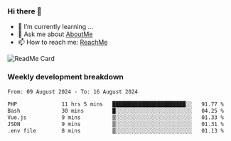 ### Hi there 👋

- 🌱 I’m currently learning ...
- 💬 Ask me about [AboutMe](https://www.itzcy.com/about)
- 📫 How to reach me: [ReachMe](https://www.itzcy.com/about)

![ReadMe Card](https://github-readme-stats-ten-gilt.vercel.app/api?username=SuperChenYun&show_icons=true&title_color=fff&icon_color=79ff97&text_color=9f9f9f&bg_color=151515&hide_border=true)

### Weekly development breakdown
<!--START_SECTION:waka-->

```txt
From: 09 August 2024 - To: 16 August 2024

PHP              11 hrs 5 mins   ███████████████████████░░   91.77 %
Bash             30 mins         █░░░░░░░░░░░░░░░░░░░░░░░░   04.25 %
Vue.js           9 mins          ▒░░░░░░░░░░░░░░░░░░░░░░░░   01.33 %
JSON             9 mins          ▒░░░░░░░░░░░░░░░░░░░░░░░░   01.31 %
.env file        8 mins          ▒░░░░░░░░░░░░░░░░░░░░░░░░   01.13 %
```

<!--END_SECTION:waka-->
